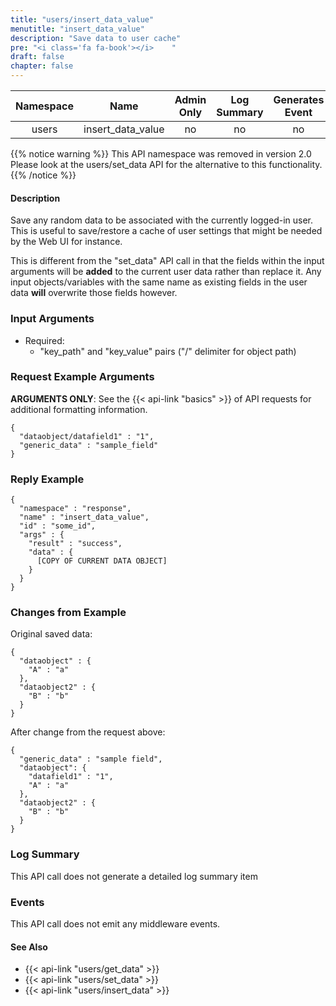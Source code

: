 ```yaml
---
title: "users/insert_data_value"
menutitle: "insert_data_value"
description: "Save data to user cache"
pre: "<i class='fa fa-book'></i>	"
draft: false
chapter: false
---
```


| Namespace | Name | Admin Only | Log Summary | Generates Event | Version Added | Version Removed|
|:----------------:|:--------:|:--------:|:--------:|:--------:|:---:|:---:|
| users | insert_data_value | no | no | no | 1 | 2.0 |

{{% notice warning %}}
This API namespace was removed in version 2.0
Please look at the users/set_data API for the alternative to this functionality.
{{% /notice %}}

#### Description
Save any random data to be associated with the currently logged-in user. 
This is useful to save/restore a cache of user settings that might be needed by the Web UI for instance.

This is different from the "set_data" API call in that the fields within the input arguments will be **added** to the  current user data rather than replace it. Any input objects/variables with the same name as existing fields in the user data **will** overwrite those fields however.

### Input Arguments
* Required:
   * "key_path" and "key_value" pairs ("/" delimiter for object path)

### Request Example Arguments
**ARGUMENTS ONLY**: See the {{< api-link "basics" >}} of API requests for additional formatting information.

```
{
  "dataobject/datafield1" : "1",
  "generic_data" : "sample_field"  
}
```

### Reply Example
```
{
  "namespace" : "response",
  "name" : "insert_data_value",
  "id" : "some_id",
  "args" : {
    "result" : "success",
    "data" : {
      [COPY OF CURRENT DATA OBJECT]
    }
  }
}
```

### Changes from Example
Original saved data:
```
{
  "dataobject" : {
    "A" : "a"
  },
  "dataobject2" : {
    "B" : "b"
  }
}
```

After change from the request above:
```
{
  "generic_data" : "sample field",
  "dataobject": {
    "datafield1" : "1",
    "A" : "a"
  },
  "dataobject2" : {
    "B" : "b"
  }
}
```

### Log Summary
This API call does not generate a detailed log summary item

### Events
This API call does not emit any middleware events.

#### See Also
* {{< api-link "users/get_data" >}}
* {{< api-link "users/set_data" >}}
* {{< api-link "users/insert_data" >}}
